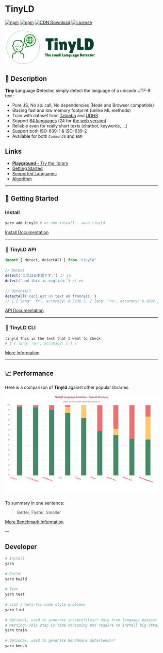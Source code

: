 # TinyLD

[![npm](https://img.shields.io/npm/v/tinyld)](https://www.npmjs.com/package/tinyld)
[![npm](https://img.shields.io/npm/dm/tinyld)](https://www.npmjs.com/package/tinyld)
[![CDN Download](https://data.jsdelivr.com/v1/package/npm/tinyld/badge)](https://www.jsdelivr.com/package/npm/tinyld)
[![License](https://img.shields.io/npm/l/tinyld.svg)](https://npmjs.org/package/tinyld)

![logo](./banner.png)

## :tada: Description

**Tiny** **L**anguage **D**etector, simply detect the language of a unicode UTF-8 text:

- Pure JS, No api call, No dependencies (Node and Browser compatible)
- Blazing fast and low memory footprint (unlike ML methods)
- Train with dataset from [Tatoeba](https://tatoeba.org/en/) and [UDHR](https://unicode.org/udhr/)
- Support [64 languages](./docs/langs.md) (24 for [the web version](./docs/light.md))
- Reliable even for really short texts (chatbot, keywords, ...)
- Support both ISO-639-1 & ISO-639-2
- Available for both `CommonJS` and `ESM`

## Links

- [**Playground** - Try the library](https://runkit.com/kefniark/tinyld)
- [Getting Started](./docs/install.md)
- [Supported Languages](./docs/langs.md)
- [Algorithm](./docs/algorithm.md)

---

## :floppy_disk: Getting Started

### Install

```sh
yarn add tinyld # or npm install --save tinyld
```

[Install Documentation](./docs/install.md)

---

### :page_facing_up: **TinyLD API**

```js
import { detect, detectAll } from 'tinyld'

// Detect
detect('これは日本語です.') // ja
detect('and this is english.') // en

// DetectAll
detectAll('ceci est un text en francais.')
// [ { lang: 'fr', accuracy: 0.5238 }, { lang: 'ro', accuracy: 0.3802 }, ... ]
```

[API Documentation](./docs/api.md)

---

### :paperclip: **TinyLD CLI**

```bash
tinyld This is the text that I want to check
# [ { lang: 'en', accuracy: 1 } ]
```

[More Information](./docs/cli.md)

---

## :chart_with_upwards_trend: Performance

Here is a comparison of **Tinyld** against other popular libraries.

![SVG Graph](./docs/overall.svg)

To summary in one sentence:

> Better, Faster, Smaller

[More Benchmark Information](./docs/benchmark.md)

--

## Developer

```sh
# Install
yarn

# Build
yarn build

# Test
yarn test

# Lint / Auto-fix code style problems
yarn lint

# Optional, used to generate src/profiles/* data from language dataset
# Warning: This step is time consuming and require to install big datasets (described in ./docs/dev.md)
yarn train

# Optional, used to generate benchmark data/bench/*
yarn bench
```
